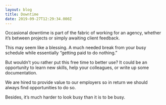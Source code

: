 ```yaml
---
layout: blog
title: Downtime
date: 2019-09-27T12:29:34.000Z
---
```

Occasional downtime is part of the fabric of working for an agency, whether it’s between projects or simply awaiting client feedback.



This may seem like a blessing. A much needed break from your busy schedule while essentially “getting paid to do nothing.”



But wouldn’t you rather put this free time to better use? It could be an opportunity to learn new skills, help your colleagues, or write up some documentation.



We are hired to provide value to our employers so in return we should always find opportunities to do so.



Besides, it’s much harder to look busy than it is to be busy.
